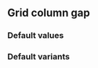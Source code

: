 ## Grid column gap


<!-- <values.gridColumnGap> -->
### Default values

<!-- </values.gridColumnGap> -->


<!-- <variants.gridColumnGap> -->
### Default variants

<!-- </variants.gridColumnGap> -->
